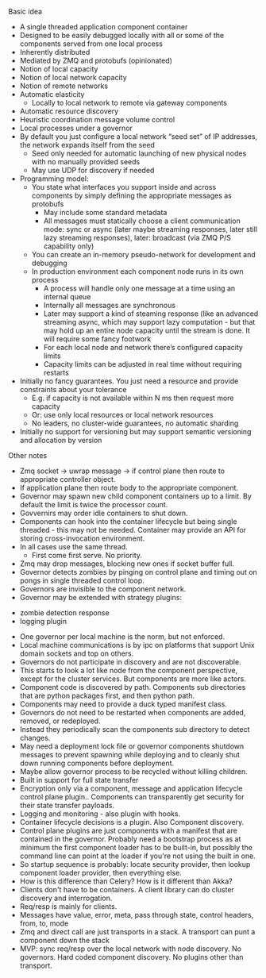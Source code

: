Basic idea

* A single threaded application component container
* Designed to be easily debugged locally with all or some of the components served from one local process
* Inherently distributed
* Mediated by ZMQ and protobufs (opinionated)
* Notion of local capacity
* Notion of local network capacity
* Notion of remote networks
* Automatic elasticity
    * Locally to local network to remote via gateway components
* Automatic resource discovery
* Heuristic coordination message volume control
* Local processes under a governor
* By default you just configure a local network “seed set” of IP addresses, the network expands itself from the seed
    * Seed only needed for automatic launching of new physical nodes with no manually provided seeds
    * May use UDP for discovery if needed
* Programming model:
    * You state what interfaces you support inside and across components by simply defining the appropriate messages as protobufs
        * May include some standard metadata
        * All messages must statically choose a client communication mode: sync or async (later maybe streaming responses, later still lazy streaming responses), later: broadcast (via ZMQ P/S capability only)
    * You can create an in-memory pseudo-network for development and debugging
    * In production environment each component node runs in its own process
        * A process will handle only one message at a time using an internal queue
        * Internally all messages are synchronous
        * Later may support a kind of steaming response (like an advanced streaming async, which may support lazy computation - but that may hold up an entire node capacity until the stream is done. It will require some fancy footwork
        * For each local node and network there’s configured capacity limits
        * Capacity limits can be adjusted in real time without requiring restarts
* Initially no fancy guarantees. You just need a resource and provide constraints about your tolerance
    * E.g. if capacity is not available within N ms then request more capacity
    * Or: use only local resources or local network resources
    * No leaders, no cluster-wide guarantees, no automatic sharding
* Initially no support for versioning but may support semantic versioning and allocation by version

Other notes

* Zmq socket -> uwrap message -> if control plane then route to appropriate controller object.
* If application plane then route body to the appropriate component.
* Governor may spawn new child component containers up to a limit. By default the limit is twice the processor count.
* Govvernirs may order idle containers to shut down.
* Components can hook into the container lifecycle but being single threaded - this may not be needed. Container may provide an API for storing cross-invocation environment.
* In all cases use the same thread.
  * First come first serve. No priority.
* Zmq may drop messages, blocking new ones if socket buffer full.
* Governor detects zombies by pinging on control plane and timing out on pongs in single threaded control loop.
* Governors are invisible to the component network.
* Governor may be extended with strategy plugins:
- zombie detection response
- ‎logging plugin
* One governor per local machine is the norm, but not enforced.
* Local machine communications is by ipc on platforms that support Unix domain sockets and top on others.
* Governors do not participate in discovery and are not discoverable.
* This starts to look a lot like node from the component perspective, except for the cluster services. But components are more like actors.
* Component code is discovered by path. Components sub directories that are python packages first, and then python path.
* Components may need to provide a duck typed manifest class.
* Governors do not need to be restarted when components are added, removed, or redeployed.
* Instead they periodically scan the components sub directory to detect changes.
* May need a deployment lock file or governor components shutdown messages to prevent spawning while deploying and to cleanly shut down running components before deployment.
* Maybe allow governor process to be recycled without killing children.
* Built in support for full state transfer
* Encryption only via a component, message and application lifecycle control plane plugin.. Components can transparently get security for their state transfer payloads.
* Logging and monitoring - also plugin with hooks.
* Container lifecycle decisions is a plugin. Also Component discovery.
* Control plane plugins are just components with a manifest that are contained in the governor. Probably need a bootstrap process as at minimum the first component loader has to be built-in, but possibly the command line can point at the loader if you're not using the built in one.
* So startup sequence is probably: locate security provider, then lookup component loader provider, then everything else.
* How is this difference than Celery? How is it different than Akka?
* Clients don't have to be containers. A client library can do cluster discovery and interrogation.
* Req/resp is mainly for clients.
* Messages have value, error, meta, pass through state, control headers, from, to, mode
* Zmq and direct call are just transports in a stack. A transport can punt a component down the stack
* MVP: sync req/resp over the local network with node discovery. No governors. Hard coded component discovery. No plugins other than transport.
